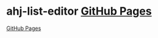 # ahj-list-editor [GitHub Pages](https://di-sole.github.io/ahj-popovers/)
[GitHub Pages](https://di-sole.github.io/ahj-list-editor/)
